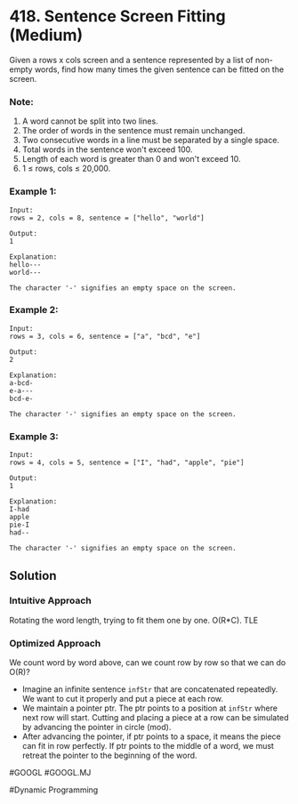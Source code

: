 # 418. Sentence Screen Fitting (Medium)

Given a rows x cols screen and a sentence represented by a list of non-empty words, find how many times the given sentence can be fitted on the screen.

### Note:
1. A word cannot be split into two lines.
2. The order of words in the sentence must remain unchanged.
3. Two consecutive words in a line must be separated by a single space.
4. Total words in the sentence won't exceed 100.
5. Length of each word is greater than 0 and won't exceed 10.
6. 1 ≤ rows, cols ≤ 20,000.

### Example 1:
```
Input:
rows = 2, cols = 8, sentence = ["hello", "world"]

Output: 
1

Explanation:
hello---
world---

The character '-' signifies an empty space on the screen.
```
### Example 2:
```
Input:
rows = 3, cols = 6, sentence = ["a", "bcd", "e"]

Output: 
2

Explanation:
a-bcd- 
e-a---
bcd-e-

The character '-' signifies an empty space on the screen.
```
### Example 3:
```
Input:
rows = 4, cols = 5, sentence = ["I", "had", "apple", "pie"]

Output: 
1

Explanation:
I-had
apple
pie-I
had--

The character '-' signifies an empty space on the screen.
```

## Solution
### Intuitive Approach
Rotating the word length, trying to fit them one by one. O(R*C). TLE

### Optimized Approach
We count word by word above, can we count row by row so that we can do O(R)?

- Imagine an infinite sentence `infStr` that are concatenated repeatedly. We want to cut it properly and put a piece at each row.
- We maintain a pointer ptr. The ptr points to a position at `infStr` where next row will start. Cutting and placing a piece at a row can be simulated by advancing the pointer in circle (mod).
- After advancing the pointer, if ptr points to a space, it means the piece can fit in row perfectly. If ptr points to the middle of a word, we must retreat the pointer to the beginning of the word.

#GOOGL
#GOOGL.MJ

#Dynamic Programming